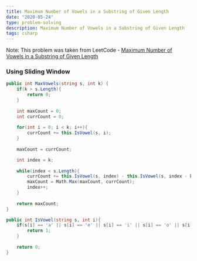 ```yaml
---
title: Maximum Number of Vowels in a Substring of Given Length
date: "2020-05-24"
type: problem-solving
description: Maximum Number of Vowels in a Substring of Given Length
tags: csharp
---
```


Note: This problem was taken from LeetCode - [Maximum Number of Vowels in a Substring of Given Length](https://leetcode.com/problems/maximum-number-of-vowels-in-a-substring-of-given-length/)

### Using Sliding Window

```csharp
public int MaxVowels(string s, int k) {
	if(k > s.Length){
		return 0;
	}
	
	int maxCount = 0;
	int currCount = 0;
	
	for(int i = 0; i < k; i++){
		currCount += this.IsVowel(s, i); 
	}
	
	maxCount = currCount;

	int index = k;
	
	while(index < s.Length){
		currCount += this.IsVowel(s, index) - this.IsVowel(s, index - k);
		maxCount = Math.Max(maxCount, currCount);
		index++;
	}
	
	return maxCount;
}

public int IsVowel(string s, int i){
	if(s[i] == 'a' || s[i] == 'e' || s[i] == 'i' || s[i] == 'o' || s[i] == 'u'){
		return 1;
	}
	
	return 0;
}
```
